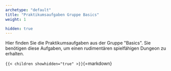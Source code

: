 ```yaml
---
archetype: "default"
title: "Praktikumsaufgaben Gruppe Basics"
weight: 1

hidden: true
---
```



Hier finden Sie die Praktikumsaufgaben aus der Gruppe "Basics". Sie benötigen diese Aufgaben,
um einen rudimentären spielfähigen Dungeon zu erhalten.


`{{< children showhidden="true" >}}`{=markdown}

